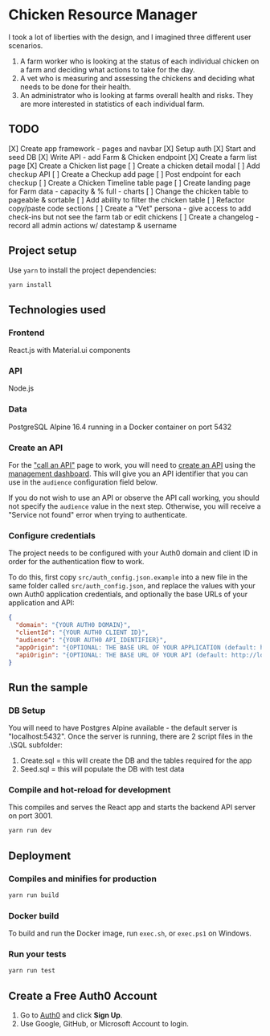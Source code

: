 # Chicken Resource Manager
I took a lot of liberties with the design, and I imagined three different user scenarios. 
1. A farm worker who is looking at the status of each individual chicken on a farm and deciding what actions to take for the day. 
2. A vet who is measuring and assessing the chickens and deciding what needs to be done for their health.
3. An administrator who is looking at farms overall health and risks.  They are more interested in statistics of each individual farm.

## TODO
[X] Create app framework - pages and navbar
[X] Setup auth
[X] Start and seed DB
[X] Write API - add Farm & Chicken endpoint
[X] Create a farm list page
[X] Create a Chicken list page
[ ] Create a chicken detail modal
[ ] Add checkup API
[ ] Create a Checkup add page
[ ] Post endpoint for each checkup
[ ] Create a Chicken Timeline table page
[ ] Create landing page for Farm data - capacity & % full - charts
[ ] Change the chicken table to pageable & sortable
[ ] Add ability to filter the chicken table
[ ] Refactor copy/paste code sections
[ ] Create a "Vet" persona - give access to add check-ins but not see the farm tab or edit chickens
[ ] Create a changelog - record all admin actions w/ datestamp & username

## Project setup

Use `yarn` to install the project dependencies:

```bash
yarn install
```

## Technologies used
### Frontend
React.js with Material.ui components
### API
Node.js
### Data
PostgreSQL Alpine 16.4 running in a Docker container on port 5432

### Create an API

For the ["call an API"](https://auth0.com/docs/quickstart/spa/react/02-calling-an-api) page to work, you will need to [create an API](https://auth0.com/docs/apis) using the [management dashboard](https://manage.auth0.com/#/apis). This will give you an API identifier that you can use in the `audience` configuration field below.

If you do not wish to use an API or observe the API call working, you should not specify the `audience` value in the next step. Otherwise, you will receive a "Service not found" error when trying to authenticate.

### Configure credentials

The project needs to be configured with your Auth0 domain and client ID in order for the authentication flow to work.

To do this, first copy `src/auth_config.json.example` into a new file in the same folder called `src/auth_config.json`, and replace the values with your own Auth0 application credentials, and optionally the base URLs of your application and API:

```json
{
  "domain": "{YOUR AUTH0 DOMAIN}",
  "clientId": "{YOUR AUTH0 CLIENT ID}",
  "audience": "{YOUR AUTH0 API_IDENTIFIER}",
  "appOrigin": "{OPTIONAL: THE BASE URL OF YOUR APPLICATION (default: http://localhost:3000)}",
  "apiOrigin": "{OPTIONAL: THE BASE URL OF YOUR API (default: http://localhost:3001)}"
}
```

## Run the sample

### DB Setup
You will need to have Postgres Alpine available - the default server is "localhost:5432".  Once the server is running, there are 2 script files in the .\SQL subfolder:
1. Create.sql = this will create the DB and the tables required for the app
2. Seed.sql = this will populate the DB with test data

### Compile and hot-reload for development

This compiles and serves the React app and starts the backend API server on port 3001.

```bash
yarn run dev
```

## Deployment

### Compiles and minifies for production

```bash
yarn run build
```

### Docker build

To build and run the Docker image, run `exec.sh`, or `exec.ps1` on Windows.

### Run your tests

```bash
yarn run test
```

## Create a Free Auth0 Account

1. Go to [Auth0](https://auth0.com) and click **Sign Up**.
2. Use Google, GitHub, or Microsoft Account to login.
